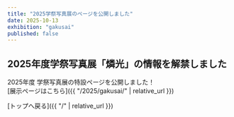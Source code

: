 ```yaml
---
title: "2025学祭写真展のページを公開しました"
date: 2025-10-13
exhibition: "gakusai"
published: false
---
```


## 2025年度学祭写真展「燐光」の情報を解禁しました

2025年度 学祭写真展の特設ページを公開しました！  
[展示ページはこちら]({{ "/2025/gakusai/" | relative_url }})

[トップへ戻る]({{ "/" | relative_url }})
